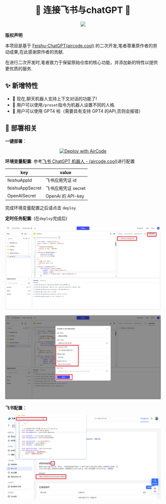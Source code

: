 <div align='center'>
<h1 align='center'>🌸 连接飞书与chatGPT 🌊</h1>
<img src='https://img.shields.io/github/license/zbwer/feishu-chatGPT-plus?style=plastic'>
</div>

**版权声明**

本项目是基于 [Feishu-ChatGPT(aircode.cool)](https://aircode.cool/q4y1msdim4) 的二次开发,笔者尊重原作者的劳动成果,在此感谢原作者的贡献.

在进行二次开发时,笔者致力于保留原始仓库的核心功能，并添加新的特性以提供更优质的服务.

## ✨ 新增特性

- 🌈 现在,聊天机器人支持上下文对话的功能了!
- 💬 用户可以使用`/preset`指令为机器人设置不同的人格.
- 🎨 用户可以使用 GPT4 啦（需要具有支持 GPT4 的API,否则会报错）

## 🐳 部署相关

**一键部署**：

<div align='center'>
	<a href="https://aircode.io/dashboard?owner=ZbWeR&repo=feishu-chatGPT-plus&branch=master&path=&appname=Feishu-Dora">
		<img src="https://aircode.io/aircode-deploy-button.svg" alt="Deploy with AirCode">
	</a>
</div>

**环境变量配置**: 参考[飞书 ChatGPT 机器人 - (aircode.cool)](https://aircode.cool/q4y1msdim4)进行配置

| key             | value               |
| --------------- | ------------------- |
| feishuAppId     | 飞书应用凭证 id     |
| feishuAppSecret | 飞书应用凭证 secret |
| OpenAISecret    | OpenAi 的 API-key   |

完成环境变量配置之后请点击 `deploy`

**定时任务配置**: (在`deploy`完成后)

![](./src/step1.jpg)


![](./src/step2.jpg)

**飞书配置**：

![](./src/step3.jpg)
